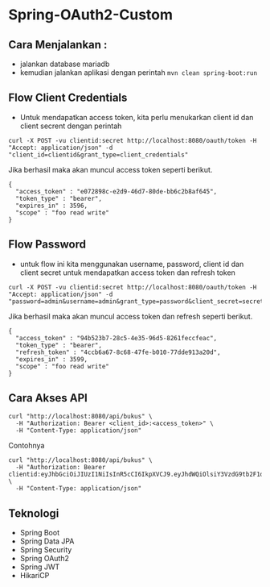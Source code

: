 # Spring-OAuth2-Custom

## Cara Menjalankan :

* jalankan database mariadb
* kemudian jalankan aplikasi dengan perintah `mvn clean spring-boot:run`

## Flow Client Credentials

* Untuk mendapatkan access token, kita perlu menukarkan client id dan client secrent dengan perintah

```
curl -X POST -vu clientid:secret http://localhost:8080/oauth/token -H "Accept: application/json" -d "client_id=clientid&grant_type=client_credentials"
```

Jika berhasil maka akan muncul access token seperti berikut.

```
{
  "access_token" : "e072898c-e2d9-46d7-80de-bb6c2b8af645",
  "token_type" : "bearer",
  "expires_in" : 3596,
  "scope" : "foo read write"
}
```

## Flow Password

* untuk flow ini kita menggunakan username, password, client id dan client secret untuk mendapatkan access token dan refresh token

```
curl -X POST -vu clientid:secret http://localhost:8080/oauth/token -H "Accept: application/json" -d "password=admin&username=admin&grant_type=password&client_secret=secret&client_id=clientid"
```

Jika berhasil maka akan muncul access token dan refresh seperti berikut.

```
{
  "access_token" : "94b523b7-28c5-4e35-96d5-8261feccfeac",
  "token_type" : "bearer",
  "refresh_token" : "4ccb6a67-8c68-47fe-b010-77dde913a20d",
  "expires_in" : 3599,
  "scope" : "foo read write"
}
```

## Cara Akses API

```
curl "http://localhost:8080/api/bukus" \
  -H "Authorization: Bearer <client_id>:<access_token>" \
  -H "Content-Type: application/json"
```

Contohnya

```
curl "http://localhost:8080/api/bukus" \
  -H "Authorization: Bearer clientid:eyJhbGciOiJIUzI1NiIsInR5cCI6IkpXVCJ9.eyJhdWQiOlsiY3VzdG9tb2F1dGgyIl0sInNjb3BlIjpbInJlYWQiLCJ3cml0ZSJdLCJleHAiOjE0ODYzOTEyNTUsImp0aSI6IjhkNzA2MjU1LWFhYzctNDI1Zi1iYjQ0LTc3MDJlYjlhYTFlNyIsImNsaWVudF9pZCI6ImNsaWVudGlkIn0.jAJTKoQsOCpXY_TE_0okO76uCQKeadI2b9VL7cFGqYc" \
  -H "Content-Type: application/json"
```

## Teknologi

* Spring Boot
* Spring Data JPA
* Spring Security
* Spring OAuth2
* Spring JWT
* HikariCP